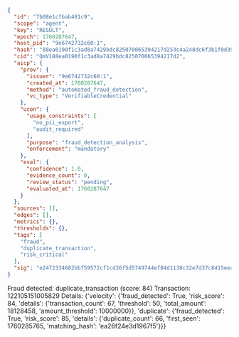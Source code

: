 ```json
{
  "id": "7b08e1cfbab481c9",
  "scope": "agent",
  "key": "RESULT",
  "epoch": 1760287647,
  "host_pid": "9e6742732c60:1",
  "hash": "88ea0190f1c3ad8a7429bdc825070065394217d253c4a248dc6f3b1f0d399ded",
  "cid": "QmV188ea0190f1c3ad8a7429bdc825070065394217d2",
  "aicp": {
    "prov": {
      "issuer": "9e6742732c60:1",
      "created_at": 1760287647,
      "method": "automated_fraud_detection",
      "vc_type": "VerifiableCredential"
    },
    "ucon": {
      "usage_constraints": [
        "no_pii_export",
        "audit_required"
      ],
      "purpose": "fraud_detection_analysis",
      "enforcement": "mandatory"
    },
    "eval": {
      "confidence": 1.0,
      "evidence_count": 0,
      "review_status": "pending",
      "evaluated_at": 1760287647
    }
  },
  "sources": [],
  "edges": [],
  "metrics": {},
  "thresholds": {},
  "tags": [
    "fraud",
    "duplicate_transaction",
    "risk_critical"
  ],
  "sig": "e2472334682bbf59572cf1cd26f5d5749744ef04d1138c32e7d37c8415eea5d2"
}
```

Fraud detected: duplicate_transaction (score: 84)
Transaction: 122105151005829
Details: {'velocity': {'fraud_detected': True, 'risk_score': 84, 'details': {'transaction_count': 67, 'threshold': 50, 'total_amount': 18128458, 'amount_threshold': 10000000}}, 'duplicate': {'fraud_detected': True, 'risk_score': 85, 'details': {'duplicate_count': 66, 'first_seen': 1760285765, 'matching_hash': 'ea26f24e3d1967f5'}}}